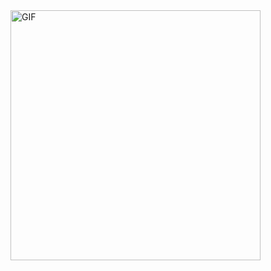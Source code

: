 <img width="400" align="center" alt="GIF" src="https://github.com/emelyanov-dev/emelyanov-dev/blob/main/hack.gif?raw=true" />

